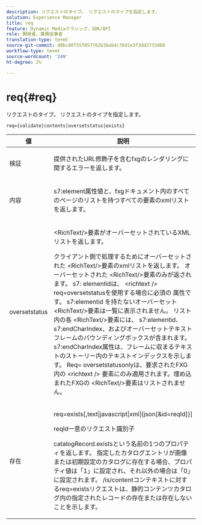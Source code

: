 ```yaml
---
description: リクエストのタイプ。 リクエストのタイプを指定します。
solution: Experience Manager
title: req
feature: Dynamic Mediaクラシック，SDK/API
role: 開発者、業務従事者
translation-type: tm+mt
source-git-commit: d0bc88f55f857762b3bab4c76d1e3f3dd2733d60
workflow-type: tm+mt
source-wordcount: '249'
ht-degree: 2%

---
```



# req{#req}

リクエストのタイプ。 リクエストのタイプを指定します。

`req={validate|contents|oversetstatus|exists}`

<table id="table_F39239E5244746DB9F253BB0D5E85D54"> 
 <thead> 
  <tr> 
   <th colname="col1" class="entry"> 値 </th> 
   <th colname="col2" class="entry"> 説明 </th> 
  </tr> 
 </thead>
 <tbody> 
  <tr> 
   <td colname="col1"> <p> <span class="codeph"> 検証</span> </p> </td> 
   <td colname="col2"> <p> 提供されたURL修飾子を含むfxgのレンダリングに関するエラーを返します。 </p> </td> 
  </tr> 
  <tr> 
   <td colname="col1"> <p> <span class="codeph"> 内容</span> </p> </td> 
   <td colname="col2"> <p> <span class="codeph"> s7:element</span>属性値と、fxgドキュメント内のすべてのページのリストを持つすべての要素のxmlリストを返します。 </p> </td> 
  </tr> 
  <tr> 
   <td colname="col1"> <p> <span class="codeph"> oversetstatus</span> </p> </td> 
   <td colname="col2"> <p><span class="codeph"> &lt;RichText/&gt;</span>要素がオーバーセットされているXMLリストを返します。 </p> <p>クライアント側で処理するためにオーバーセットされた<span class="+ topic/ph pr-d/codeph codeph"> &lt;RichText/&gt;</span>要素のxmlリストを返します。 オーバーセットされた<span class="+ topic/ph pr-d/codeph codeph"> &lt;RichText/&gt;</span>要素のみが返されます。 <span class="+ topic/ph pr-d/codeph codeph"> s7:</span> elementidは、 <span class="+ topic/ph pr-d/codeph codeph"> &lt;richtext /&gt;</span> req=oversetstatusを使用する場合に必須の <span class="+ topic/ph pr-d/codeph codeph"> 属性です</span>。<span class="+ topic/ph pr-d/codeph codeph"> s7:elementid </span>を持たないオーバーセット<span class="+ topic/ph pr-d/codeph codeph"> &lt;RichText/&gt;</span>要素は一覧に表示されません。 リスト内の各<span class="+ topic/ph pr-d/codeph codeph"> &lt;RichText/&gt;</span>要素には、<span class="+ topic/ph pr-d/codeph codeph"> s7:elementid</span>、<span class="+ topic/ph pr-d/codeph codeph"> s7:endCharIndex</span>、およびオーバーセットテキストフレームのバウンディングボックスが含まれます。 <span class="+ topic/ph pr-d/codeph codeph"> s7:endCharIndex</span>属性は、フレームに収まるテキストのストーリー内のテキストインデックスを示します。 <span class="+ topic/ph pr-d/codeph codeph"> Req=</span> oversetstatusonlyは、要求されたFXG内の <span class="+ topic/ph pr-d/codeph codeph"> &lt;richtext /&gt;</span> 要素にのみ適用されます。埋め込まれたFXGの<span class="+ topic/ph pr-d/codeph codeph"> &lt;RichText/&gt;</span>要素はリストされません。 </p> </td> 
  </tr> 
  <tr> 
   <td colname="col1"> <p> <span class="codeph"> 存在</span> </p> </td> 
   <td colname="col2"> <p> <span class="codeph"> req=exists[,text|javascript|xml|{json[&amp;id=reqId]}]</span> </p> <p>reqId一意のリクエスト識別子 </p> <p>catalogRecord.existsという名前の1つのプロパティを返します。 指定したカタログエントリが画像または初期設定のカタログに存在する場合、プロパティ値は「1」に設定され、それ以外の場合は「0」に設定されます。 /is/contentコンテキストに対するreq=existsリクエストは、静的コンテンツカタログ内の指定されたレコードの存在または存在しないことを示します。 </p> </td> 
  </tr> 
 </tbody> 
</table>

